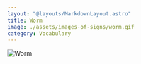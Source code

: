 ```yaml
---
layout: "@layouts/MarkdownLayout.astro"
title: Worm
image: ./assets/images-of-signs/worm.gif
category: Vocabulary
---
```


![Worm](@signs/worm.gif)

